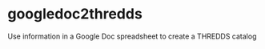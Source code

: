 googledoc2thredds
=================

Use information in a Google Doc spreadsheet to create a THREDDS catalog
